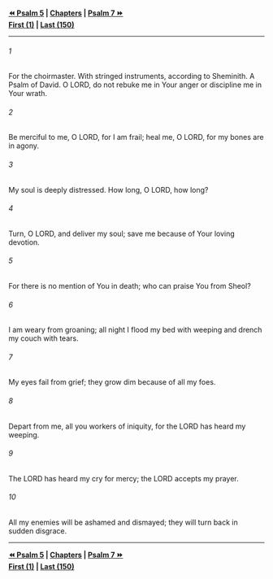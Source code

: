   
**[⏪ Psalm 5](./Psalm%205.md) | [Chapters](./_index.md) | [Psalm 7 ⏩](./Psalm%207.md)**  
**[First (1)](./Psalm%201.md) | [Last (150)](./Psalm%20150.md)**  
  
---  
  
###### 1  
For the choirmaster. With stringed instruments, according to Sheminith. A Psalm of David. O LORD, do not rebuke me in Your anger or discipline me in Your wrath.  
  
###### 2  
Be merciful to me, O LORD, for I am frail; heal me, O LORD, for my bones are in agony.  
  
###### 3  
My soul is deeply distressed. How long, O LORD, how long?  
  
###### 4  
Turn, O LORD, and deliver my soul; save me because of Your loving devotion.  
  
###### 5  
For there is no mention of You in death; who can praise You from Sheol?  
  
###### 6  
I am weary from groaning; all night I flood my bed with weeping and drench my couch with tears.  
  
###### 7  
My eyes fail from grief; they grow dim because of all my foes.  
  
###### 8  
Depart from me, all you workers of iniquity, for the LORD has heard my weeping.  
  
###### 9  
The LORD has heard my cry for mercy; the LORD accepts my prayer.  
  
###### 10  
All my enemies will be ashamed and dismayed; they will turn back in sudden disgrace.  
  
  
---  
  
**[⏪ Psalm 5](./Psalm%205.md) | [Chapters](./_index.md) | [Psalm 7 ⏩](./Psalm%207.md)**  
**[First (1)](./Psalm%201.md) | [Last (150)](./Psalm%20150.md)**  
  
